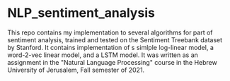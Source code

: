 # NLP_sentiment_analysis

This repo contains my implementation to several algorithms for part of sentiment analysis, trained and tested on the Sentiment Treebank dataset by 
Stanford. It contains implementation of s simlple log-linear model, a word-2-vec linear model, and a LSTM model. 
It was written as an assignment in the "Natural Language Processing" course in the Hebrew University of Jerusalem, Fall semester of 2021.
